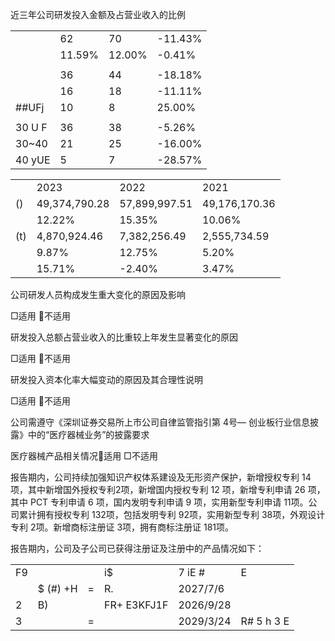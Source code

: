近三年公司研发投入金额及占营业收入的比例  

<table><tr><td></td><td>62</td><td>70</td><td>-11.43%</td></tr><tr><td></td><td>11.59%</td><td>12.00%</td><td>-0.41%</td></tr><tr><td colspan="4"></td></tr><tr><td></td><td>36</td><td>44</td><td>-18.18%</td></tr><tr><td></td><td>16</td><td>18</td><td>-11.11%</td></tr><tr><td>##UFj</td><td>10</td><td>8</td><td>25.00%</td></tr><tr><td colspan="4"></td></tr><tr><td>30 U F</td><td>36</td><td>38</td><td>-5.26%</td></tr><tr><td>30~40 </td><td>21</td><td>25</td><td>-16.00%</td></tr><tr><td>40 yUE</td><td>5</td><td>7</td><td>-28.57%</td></tr></table>

<table><tr><td></td><td>2023 </td><td>2022 </td><td>2021 </td></tr><tr><td>()</td><td>49,374,790.28</td><td>57,899,997.51</td><td>49,176,170.36</td></tr><tr><td></td><td>12.22%</td><td>15.35%</td><td>10.06%</td></tr><tr><td>(t)</td><td>4,870,924.46</td><td>7,382,256.49</td><td>2,555,734.59</td></tr><tr><td></td><td>9.87%</td><td>12.75%</td><td>5.20%</td></tr><tr><td></td><td>15.71%</td><td>-2.40%</td><td>3.47%</td></tr></table>

公司研发人员构成发生重大变化的原因及影响

□适用 不适用

研发投入总额占营业收入的比重较上年发生显著变化的原因

□适用 不适用

研发投入资本化率大幅变动的原因及其合理性说明

□适用 不适用

公司需遵守《深圳证券交易所上市公司自律监管指引第 4号— 创业板行业信息披露》中的“医疗器械业务”的披露要求

医疗器械产品相关情况适用 □不适用

报告期内，公司持续加强知识产权体系建设及无形资产保护，新增授权专利 14 项，其中新增国外授权专利2项，新增国内授权专利 12 项，新增专利申请 26 项，其中 PCT 专利申请 6 项，国内发明专利申请 9 项，实用新型专利申请 11项。公司累计拥有授权专利 132项，包括发明专利 92项，实用新型专利 38项，外观设计专利 2项。新增商标注册证 3项，拥有商标注册证 181项。

报告期内，公司及子公司已获得注册证及注册中的产品情况如下：

<table><tr><td>F9</td><td></td><td></td><td>i$</td><td>7 iE #</td><td>E</td></tr><tr><td></td><td>$ (#) +H</td><td>=</td><td>R.</td><td>2027/7/6</td><td></td></tr><tr><td>2</td><td>B)</td><td></td><td>FR+ E3KFJ1F</td><td>2026/9/28</td><td></td></tr><tr><td>3</td><td></td><td>=</td><td> </td><td>2029/3/24</td><td>R#   5 h 3 E</td></tr></table>